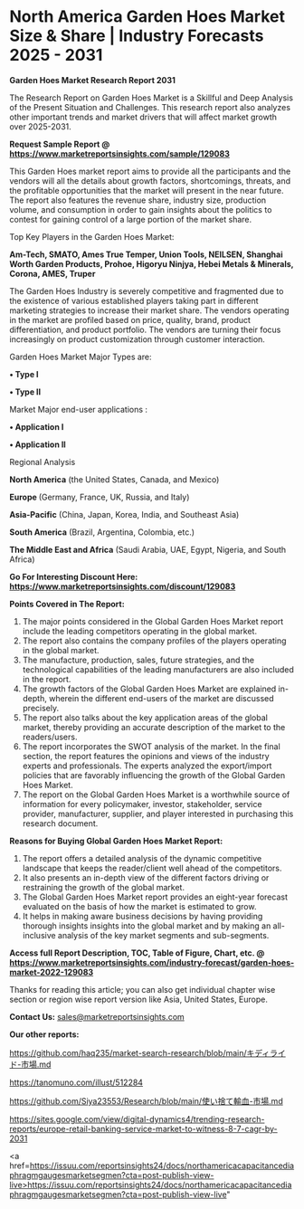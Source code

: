 # North America Garden Hoes Market Size & Share | Industry Forecasts 2025 - 2031

<strong>Garden Hoes Market Research Report 2031</strong>

The Research Report on Garden Hoes Market is a Skillful and Deep Analysis of the Present Situation and Challenges. This research report also analyzes other important trends and market drivers that will affect market growth over 2025-2031.

<strong>Request Sample Report @ <a href=https://www.marketreportsinsights.com/sample/129083>https://www.marketreportsinsights.com/sample/129083</a></strong>

This Garden Hoes market report aims to provide all the participants and the vendors will all the details about growth factors, shortcomings, threats, and the profitable opportunities that the market will present in the near future. The report also features the revenue share, industry size, production volume, and consumption in order to gain insights about the politics to contest for gaining control of a large portion of the market share.

Top Key Players in the Garden Hoes Market:

<strong>Am-Tech, SMATO, Ames True Temper, Union Tools, NEILSEN, Shanghai Worth Garden Products, Prohoe, Higoryu Ninjya, Hebei Metals & Minerals, Corona, AMES, Truper</strong>

The Garden Hoes Industry is severely competitive and fragmented due to the existence of various established players taking part in different marketing strategies to increase their market share. The vendors operating in the market are profiled based on price, quality, brand, product differentiation, and product portfolio. The vendors are turning their focus increasingly on product customization through customer interaction.

Garden Hoes Market Major Types are:

<strong>• Type I

• Type II</strong>

Market Major end-user applications :

<strong>• Application I

• Application II</strong>

Regional Analysis

</u><strong><b>North America</b></strong> (the United States, Canada, and Mexico)

<strong><b>Europe </b></strong>(Germany, France, UK, Russia, and Italy)

<strong><b>Asia-Pacific</b></strong> (China, Japan, Korea, India, and Southeast Asia)

<strong><b>South America</b></strong> (Brazil, Argentina, Colombia, etc.)

<strong><b>The Middle East and Africa</b></strong> (Saudi Arabia, UAE, Egypt, Nigeria, and South Africa)

<strong>Go For Interesting Discount Here: <a href=https://www.marketreportsinsights.com/discount/129083>https://www.marketreportsinsights.com/discount/129083</a></strong>

<strong>Points Covered in The Report:</strong>
<ol>
  <li>The major points considered in the Global Garden Hoes Market report include the leading competitors operating in the global market.</li>
  <li>The report also contains the company profiles of the players operating in the global market.</li>
  <li>The manufacture, production, sales, future strategies, and the technological capabilities of the leading manufacturers are also included in the report.</li>
  <li>The growth factors of the Global Garden Hoes Market are explained in-depth, wherein the different end-users of the market are discussed precisely.</li>
  <li>The report also talks about the key application areas of the global market, thereby providing an accurate description of the market to the readers/users.</li>
  <li>The report incorporates the SWOT analysis of the market. In the final section, the report features the opinions and views of the industry experts and professionals. The experts analyzed the export/import policies that are favorably influencing the growth of the Global Garden Hoes Market.</li>
  <li>The report on the Global Garden Hoes Market is a worthwhile source of information for every policymaker, investor, stakeholder, service provider, manufacturer, supplier, and player interested in purchasing this research document.</li>
</ol>
<strong>Reasons for Buying Global Garden Hoes Market Report:</strong>

<ol>
  <li>The report offers a detailed analysis of the dynamic competitive landscape that keeps the reader/client well ahead of the competitors.</li>
  <li>It also presents an in-depth view of the different factors driving or restraining the growth of the global market.</li>
  <li>The Global Garden Hoes Market report provides an eight-year forecast evaluated on the basis of how the market is estimated to grow.</li>
  <li>It helps in making aware business decisions by having providing thorough insights insights into the global market and by making an all-inclusive analysis of the key market segments and sub-segments.</li>
</ol>
<strong>Access full Report Description, TOC, Table of Figure, Chart, etc. @ <a href=https://www.marketreportsinsights.com/industry-forecast/garden-hoes-market-2022-129083>https://www.marketreportsinsights.com/industry-forecast/garden-hoes-market-2022-129083</a></strong>


Thanks for reading this article; you can also get individual chapter wise section or region wise report version like Asia, United States, Europe.

<strong>Contact Us:</strong>
sales@marketreportsinsights.com

<strong>Our other reports:</strong>

<a href=https://github.com/haq235/market-search-research/blob/main/キディライド-市場.md>https://github.com/haq235/market-search-research/blob/main/キディライド-市場.md</a>

<a href=https://tanomuno.com/illust/512284>https://tanomuno.com/illust/512284</a>

<a href=https://github.com/Siya23553/Research/blob/main/使い捨て輸血-市場.md>https://github.com/Siya23553/Research/blob/main/使い捨て輸血-市場.md</a>

<a href=https://sites.google.com/view/digital-dynamics4/trending-research-reports/europe-retail-banking-service-market-to-witness-8-7-cagr-by-2031>https://sites.google.com/view/digital-dynamics4/trending-research-reports/europe-retail-banking-service-market-to-witness-8-7-cagr-by-2031</a>

<a href=https://issuu.com/reportsinsights24/docs/northamericacapacitancediaphragmgaugesmarketsegmen?cta=post-publish-view-live>https://issuu.com/reportsinsights24/docs/northamericacapacitancediaphragmgaugesmarketsegmen?cta=post-publish-view-live</a>"
